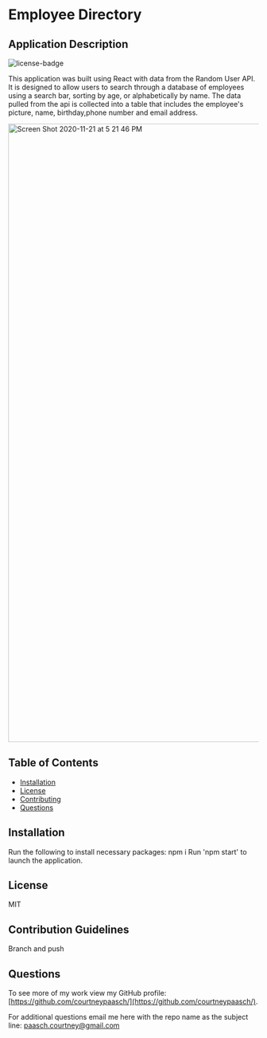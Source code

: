 # Employee Directory
  
  ## Application Description
  ![license-badge](https://img.shields.io/badge/License-MIT-blue.svg)
  
  This application was built using React with data from the Random User API. It is designed to allow users to search through a database of employees using a search bar, sorting by age, or alphabetically by name. The data pulled from the api is collected into a table that includes the employee's picture, name, birthday,phone number and email address.
  
  <img width="1241" alt="Screen Shot 2020-11-21 at 5 21 46 PM" src="https://user-images.githubusercontent.com/40651335/99888873-0f2a3f00-2c1e-11eb-9420-1726d7848f68.png">


  ## Table of Contents
  * [Installation](#installation)
  * [License](#license)
  * [Contributing](#contribution-guidelines)
  * [Questions](#questions)
  
  ## Installation
  Run the following to install necessary packages:
  npm i 
  Run 'npm start' to launch the application.

  ## License
  MIT

  ## Contribution Guidelines
  Branch and push 

  ## Questions
  To see more of my work view my GitHub profile: [https://github.com/courtneypaasch/](https://github.com/courtneypaasch/).
  
  For additional questions email me here with the repo name as the subject line: paasch.courtney@gmail.com
  
